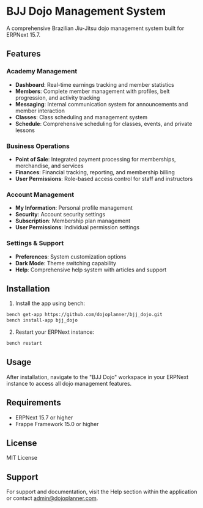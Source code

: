 # BJJ Dojo Management System

A comprehensive Brazilian Jiu-Jitsu dojo management system built for ERPNext 15.7.

## Features

### Academy Management
- **Dashboard**: Real-time earnings tracking and member statistics
- **Members**: Complete member management with profiles, belt progression, and activity tracking
- **Messaging**: Internal communication system for announcements and member interaction
- **Classes**: Class scheduling and management system
- **Schedule**: Comprehensive scheduling for classes, events, and private lessons

### Business Operations
- **Point of Sale**: Integrated payment processing for memberships, merchandise, and services
- **Finances**: Financial tracking, reporting, and membership billing
- **User Permissions**: Role-based access control for staff and instructors

### Account Management
- **My Information**: Personal profile management
- **Security**: Account security settings
- **Subscription**: Membership plan management
- **User Permissions**: Individual permission settings

### Settings & Support
- **Preferences**: System customization options
- **Dark Mode**: Theme switching capability
- **Help**: Comprehensive help system with articles and support

## Installation

1. Install the app using bench:
```bash
bench get-app https://github.com/dojoplanner/bjj_dojo.git
bench install-app bjj_dojo
```

2. Restart your ERPNext instance:
```bash
bench restart
```

## Usage

After installation, navigate to the "BJJ Dojo" workspace in your ERPNext instance to access all dojo management features.

## Requirements

- ERPNext 15.7 or higher
- Frappe Framework 15.0 or higher

## License

MIT License

## Support

For support and documentation, visit the Help section within the application or contact admin@dojoplanner.com.